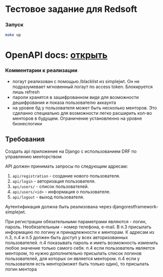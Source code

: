 # Тестовое задание для Redsoft

### Запуск
```bash
make up
```

# OpenAPI docs: [открыть](http://127.0.0.1:8000/api/schema/swagger-ui/)

### Комментарии к реализации
- логаут реализован с помощью /blacklist из simplejwt. Он не подразумевает мгновенный логаут по access token. Блокируется лишь refresh
- пароли хранятся в зашифрованном виде для возможности дешифрования и показа пользователю аккаунта
- на уровне бд у пользователя может быть несколько менторов. Это сделанно специально для возможности легко расширить кол-во менторов в будущем. Ограничение установленно на уровне бизнеслогики


## Требования
Создать api приложение на Django с использованием DRF по управлению менторством

API должен принимать запросы по следующим адресам:

1. `api/registration` - создание нового пользователя.
2. `api/login` - авторизация пользователя.
3. `api/users/` - список пользователей.
4. `api/users/<id>` - информация о пользователе.
5. `api/logout` - выход пользователя.

Аутентификация должна быть реализована через djangorestframework-simplejwt.

При регистрации обязательными параметрами являются - логин, пароль. Необязательным - номер телефона, e-mail.
В п.3 присылать информацию по логину и принадлежности к менторам.
К адресам из п.3, п.4 и п.5 должен быть доступ у всех авторизованных пользователей.
п.4 показывать пароль и иметь возможность изменить любое значение только самого себя.
п.4 если пользователь является ментором, то нужно дополнительно присылать список логинов пользователей, для которых он является ментором.
п.4 если у пользователя есть ментор(может быть только один), то присылать логин ментора
